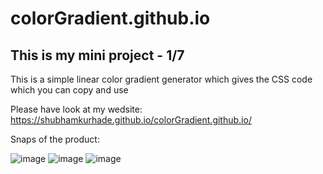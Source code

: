 # colorGradient.github.io

This is my mini project - 1/7
-----------------------------------------------

This is a simple linear color gradient generator which gives the CSS code which you can copy and use 

Please have look at my wedsite: https://shubhamkurhade.github.io/colorGradient.github.io/

Snaps of the product: 

![image](https://user-images.githubusercontent.com/86063069/229194335-9256e510-83e5-4f69-ba4c-57688fbd72e2.png)
![image](https://user-images.githubusercontent.com/86063069/229194452-1b9a2af0-0361-46a4-8d94-226c4eac83ef.png)
![image](https://user-images.githubusercontent.com/86063069/229194554-f2ca585e-1320-4151-ad4f-549a100ef9b3.png)
